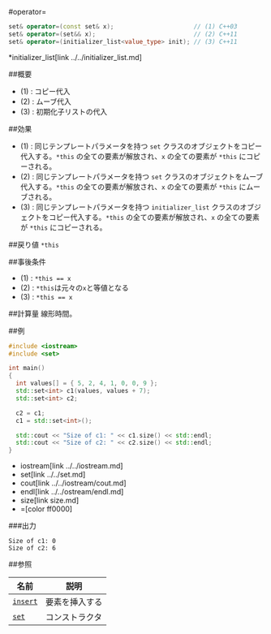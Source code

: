 #operator=
```cpp
set& operator=(const set& x);                      // (1) C++03
set& operator=(set&& x);                           // (2) C++11
set& operator=(initializer_list<value_type> init); // (3) C++11
```
*initializer_list[link ../../initializer_list.md]

##概要
- (1) : コピー代入
- (2) : ムーブ代入
- (3) : 初期化子リストの代入


##効果
- (1) : 同じテンプレートパラメータを持つ `set` クラスのオブジェクトをコピー代入する。`*this` の全ての要素が解放され、`x` の全ての要素が `*this` にコピーされる。
- (2) : 同じテンプレートパラメータを持つ `set` クラスのオブジェクトをムーブ代入する。`*this` の全ての要素が解放され、`x` の全ての要素が `*this` にムーブされる。
- (3) : 同じテンプレートパラメータを持つ `initializer_list` クラスのオブジェクトをコピー代入する。`*this` の全ての要素が解放され、`x` の全ての要素が `*this` にコピーされる。


##戻り値
`*this`


##事後条件
- (1) : `*this == x`
- (2) : `*this`は元々の`x`と等値となる
- (3) : `*this == x`


##計算量
線形時間。


##例
```cpp
#include <iostream>
#include <set>

int main()
{
  int values[] = { 5, 2, 4, 1, 0, 0, 9 };
  std::set<int> c1(values, values + 7);
  std::set<int> c2;

  c2 = c1;
  c1 = std::set<int>();

  std::cout << "Size of c1: " << c1.size() << std::endl;
  std::cout << "Size of c2: " << c2.size() << std::endl;
}
```
* iostream[link ../../iostream.md]
* set[link ../../set.md]
* cout[link ../../iostream/cout.md]
* endl[link ../../ostream/endl.md]
* size[link size.md]
* =[color ff0000]

###出力
```
Size of c1: 0
Size of c2: 6
```

##参照

| 名前                         | 説明           |
|------------------------------|----------------|
| [`insert`](./insert.md)      | 要素を挿入する |
| [`set`](./op_constructor.md) | コンストラクタ |
